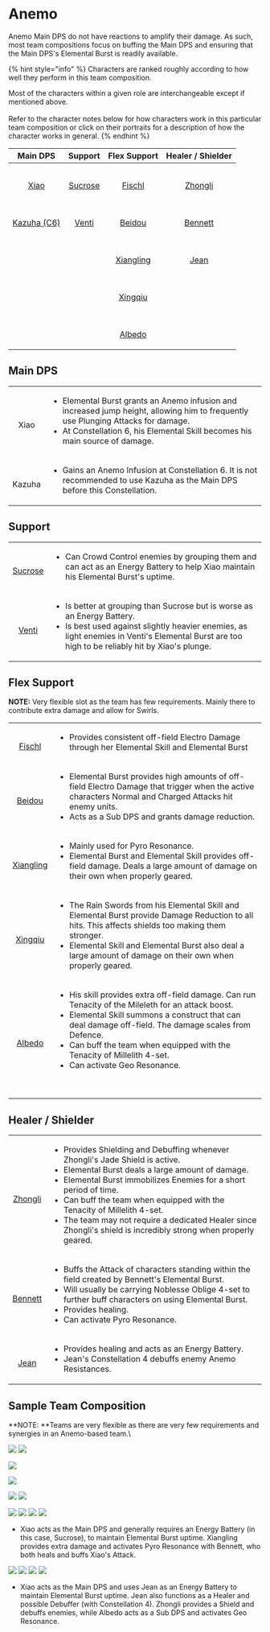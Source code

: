 # Anemo

Anemo Main DPS do not have reactions to amplify their damage. As such, most team compositions focus on buffing the Main DPS and ensuring that the Main DPS's Elemental Burst is readily available.

{% hint style="info" %}
Characters are ranked roughly according to how well they perform in this team composition.

Most of the characters within a given role are interchangeable except if mentioned above.\
\
Refer to the character notes below for how characters work in this particular team composition or click on their portraits for a description of how the character works in general.
{% endhint %}

|                                                                                     Main DPS                                                                                    |                                                                                     Support                                                                                    |                                                                                     Flex Support                                                                                     |                                                                               Healer / Shielder                                                                              |
| :-----------------------------------------------------------------------------------------------------------------------------------------------------------------------------: | :----------------------------------------------------------------------------------------------------------------------------------------------------------------------------: | :----------------------------------------------------------------------------------------------------------------------------------------------------------------------------------: | :--------------------------------------------------------------------------------------------------------------------------------------------------------------------------: |
|        <p><a href="../characters/anemo/xiao.md"><img src="../.gitbook/assets/UI_AvatarIcon_Xiao.png" alt=""></a></p><p><a href="../characters/anemo/xiao.md">Xiao</a></p>       | <p><a href="../characters/anemo/sucrose.md"><img src="../.gitbook/assets/UI_AvatarIcon_Sucrose.png" alt=""></a></p><p><a href="../characters/anemo/sucrose.md">Sucrose</a></p> |    <p><a href="../characters/electro/fischl.md"><img src="../.gitbook/assets/UI_AvatarIcon_Fischl.png" alt=""></a></p><p><a href="../characters/electro/fischl.md">Fischl</a></p>    |  <p><a href="../characters/geo/zhongli.md"><img src="../.gitbook/assets/UI_AvatarIcon_Zhongli.png" alt=""></a></p><p><a href="../characters/geo/zhongli.md">Zhongli</a></p>  |
| <p><a href="../characters/anemo/kazuha.md"><img src="../.gitbook/assets/UI_AvatarIcon_Kazuha.png" alt=""></a></p><p><a href="../characters/anemo/kazuha.md">Kazuha (C6)</a></p> |     <p><a href="../characters/anemo/venti.md"><img src="../.gitbook/assets/UI_AvatarIcon_Venti.png" alt=""></a></p><p><a href="../characters/anemo/venti.md">Venti</a></p>     |    <p><a href="../characters/electro/beidou.md"><img src="../.gitbook/assets/UI_AvatarIcon_Beidou.png" alt=""></a></p><p><a href="../characters/electro/beidou.md">Beidou</a></p>    | <p><a href="../characters/pyro/bennett.md"><img src="../.gitbook/assets/UI_AvatarIcon_Bennett.png" alt=""></a></p><p><a href="../characters/pyro/bennett.md">Bennett</a></p> |
|                                                                                                                                                                                 |                                                                                                                                                                                | <p><a href="../characters/pyro/xiangling.md"><img src="../.gitbook/assets/UI_AvatarIcon_Xiangling.png" alt=""></a></p><p><a href="../characters/pyro/xiangling.md">Xiangling</a></p> |      <p><a href="../characters/anemo/jean.md"><img src="../.gitbook/assets/UI_AvatarIcon_Jean.png" alt=""></a></p><p><a href="../characters/anemo/jean.md">Jean</a></p>      |
|                                                                                                                                                                                 |                                                                                                                                                                                |    <p><a href="../characters/hydro/xingqiu.md"><img src="../.gitbook/assets/UI_AvatarIcon_Xingqiu.png" alt=""></a></p><p><a href="../characters/hydro/xingqiu.md">Xingqiu</a></p>    |                                                                                                                                                                              |
|                                                                                                                                                                                 |                                                                                                                                                                                |        <p><a href="../characters/geo/albedo.md"><img src="../.gitbook/assets/UI_AvatarIcon_Albedo.png" alt=""></a></p><p><a href="../characters/geo/albedo.md">Albedo</a></p>        |                                                                                                                                                                              |

## Main DPS

|                                                                                    |                                                                                                                                                                                                                                      |
| :--------------------------------------------------------------------------------: | ------------------------------------------------------------------------------------------------------------------------------------------------------------------------------------------------------------------------------------ |
|   <p><img src="../.gitbook/assets/UI_AvatarIcon_Xiao.png" alt=""></p><p>Xiao</p>   | <ul><li>Elemental Burst grants an Anemo infusion and increased jump height, allowing him to frequently use Plunging Attacks for damage.</li><li>At Constellation 6, his Elemental Skill becomes his main source of damage.</li></ul> |
| <p><img src="../.gitbook/assets/UI_AvatarIcon_Kazuha.png" alt=""></p><p>Kazuha</p> | <ul><li>Gains an Anemo Infusion at Constellation 6. It is not recommended to use Kazuha as the Main DPS before this Constellation.</li></ul>                                                                                         |

## Support

|                                                                                                                                                                                |                                                                                                                                                                                                                                              |
| :----------------------------------------------------------------------------------------------------------------------------------------------------------------------------: | -------------------------------------------------------------------------------------------------------------------------------------------------------------------------------------------------------------------------------------------- |
| <p><a href="../characters/anemo/sucrose.md"><img src="../.gitbook/assets/UI_AvatarIcon_Sucrose.png" alt=""></a></p><p><a href="../characters/anemo/sucrose.md">Sucrose</a></p> | <ul><li>Can Crowd Control enemies by grouping them and can act as an Energy Battery to help Xiao maintain his Elemental Burst's uptime.</li></ul>                                                                                            |
|     <p><a href="../characters/anemo/venti.md"><img src="../.gitbook/assets/UI_AvatarIcon_Venti.png" alt=""></a></p><p><a href="../characters/anemo/venti.md">Venti</a></p>     | <ul><li>Is better at grouping than Sucrose but is worse as an Energy Battery.</li><li>Is best used against slightly heavier enemies, as light enemies in Venti's Elemental Burst are too high to be reliably hit by Xiao's plunge.</li></ul> |

## Flex Support

**NOTE:** Very flexible slot as the team has few requirements. Mainly there to contribute extra damage and allow for Swirls.

|                                                                                                                                                                                      |                                                                                                                                                                                                                                                                                                                                                             |
| :----------------------------------------------------------------------------------------------------------------------------------------------------------------------------------: | ----------------------------------------------------------------------------------------------------------------------------------------------------------------------------------------------------------------------------------------------------------------------------------------------------------------------------------------------------------- |
|    <p><a href="../characters/electro/fischl.md"><img src="../.gitbook/assets/UI_AvatarIcon_Fischl.png" alt=""></a></p><p><a href="../characters/electro/fischl.md">Fischl</a></p>    | <ul><li>Provides consistent off-field Electro Damage through her Elemental Skill and Elemental Burst</li></ul>                                                                                                                                                                                                                                              |
|    <p><a href="../characters/electro/beidou.md"><img src="../.gitbook/assets/UI_AvatarIcon_Beidou.png" alt=""></a></p><p><a href="../characters/electro/beidou.md">Beidou</a></p>    | <ul><li>Elemental Burst provides high amounts of off-field Electro Damage that trigger when the active characters Normal and Charged Attacks hit enemy units.</li><li>Acts as a Sub DPS and grants damage reduction.</li></ul>                                                                                                                              |
| <p><a href="../characters/pyro/xiangling.md"><img src="../.gitbook/assets/UI_AvatarIcon_Xiangling.png" alt=""></a></p><p><a href="../characters/pyro/xiangling.md">Xiangling</a></p> | <ul><li>Mainly used for Pyro Resonance.</li><li>Elemental Burst and Elemental Skill provides off-field damage. Deals a large amount of damage on their own when properly geared.</li></ul>                                                                                                                                                                  |
|    <p><a href="../characters/hydro/xingqiu.md"><img src="../.gitbook/assets/UI_AvatarIcon_Xingqiu.png" alt=""></a></p><p><a href="../characters/hydro/xingqiu.md">Xingqiu</a></p>    | <ul><li>The Rain Swords from his Elemental Skill and Elemental Burst provide Damage Reduction to all hits. This affects shields too making them stronger.</li><li>Elemental Skill and Elemental Burst also deal a large amount of damage on their own when properly geared.</li></ul>                                                                       |
|        <p><a href="../characters/geo/albedo.md"><img src="../.gitbook/assets/UI_AvatarIcon_Albedo.png" alt=""></a></p><p><a href="../characters/geo/albedo.md">Albedo</a></p>        | <ul><li>His skill provides extra off-field damage. Can run Tenacity of the Mileleth for an attack boost.</li><li>Elemental Skill summons a construct that can deal damage off-field. The damage scales from Defence.</li><li>Can buff the team when equipped with the Tenacity of Millelith 4-set.</li><li>Can activate Geo Resonance.</li></ul><p><br></p> |

## Healer / Shielder

|                                                                                                                                                                              |                                                                                                                                                                                                                                                                                                                                                                                                                                  |
| :--------------------------------------------------------------------------------------------------------------------------------------------------------------------------: | -------------------------------------------------------------------------------------------------------------------------------------------------------------------------------------------------------------------------------------------------------------------------------------------------------------------------------------------------------------------------------------------------------------------------------- |
|  <p><a href="../characters/geo/zhongli.md"><img src="../.gitbook/assets/UI_AvatarIcon_Zhongli.png" alt=""></a></p><p><a href="../characters/geo/zhongli.md">Zhongli</a></p>  | <ul><li>Provides Shielding and Debuffing whenever Zhongli's Jade Shield is active.</li><li>Elemental Burst deals a large amount of damage.</li><li>Elemental Burst immobilizes Enemies for a short period of time.</li><li>Can buff the team when equipped with the Tenacity of Millelith 4-set.</li><li>The team may not require a dedicated Healer since Zhongli's shield is incredibly strong when properly geared.</li></ul> |
| <p><a href="../characters/pyro/bennett.md"><img src="../.gitbook/assets/UI_AvatarIcon_Bennett.png" alt=""></a></p><p><a href="../characters/pyro/bennett.md">Bennett</a></p> | <ul><li>Buffs the Attack of characters standing within the field created by Bennett's Elemental Burst.</li><li>Will usually be carrying Noblesse Oblige 4-set to further buff characters on using Elemental Burst.</li><li>Provides healing.</li><li>Can activate Pyro Resonance.</li></ul>                                                                                                                                      |
|      <p><a href="../characters/anemo/jean.md"><img src="../.gitbook/assets/UI_AvatarIcon_Jean.png" alt=""></a></p><p><a href="../characters/anemo/jean.md">Jean</a></p>      | <ul><li>Provides healing and acts as an Energy Battery.</li><li>Jean's Constellation 4 debuffs enemy Anemo Resistances.</li></ul>                                                                                                                                                                                                                                                                                                |

## Sample Team Composition

\*\*NOTE: \*\*Teams are very flexible as there are very few requirements and synergies in an Anemo-based team.\\

![](../.gitbook/assets/UI\_AvatarIcon\_Xiao.png) ![](../.gitbook/assets/UI\_AvatarIcon\_Sucrose.png)

![](../.gitbook/assets/UI\_AvatarIcon\_Xiao.png)

![](../.gitbook/assets/UI\_AvatarIcon\_Xiao.png)

![](../.gitbook/assets/UI\_AvatarIcon\_Xiao.png) ![](../.gitbook/assets/UI\_AvatarIcon\_Sucrose.png)

![](../.gitbook/assets/UI\_AvatarIcon\_Xiao.png) ![](../.gitbook/assets/UI\_AvatarIcon\_Sucrose.png) ![](../.gitbook/assets/UI\_AvatarIcon\_Xiangling.png) ![](../.gitbook/assets/UI\_AvatarIcon\_Bennett.png)

* Xiao acts as the Main DPS and generally requires an Energy Battery (in this case, Sucrose), to maintain Elemental Burst uptime. Xiangling provides extra damage and activates Pyro Resonance with Bennett, who both heals and buffs Xiao's Attack.

![](../.gitbook/assets/UI\_AvatarIcon\_Xiao.png) ![](../.gitbook/assets/UI\_AvatarIcon\_Albedo.png) ![](../.gitbook/assets/UI\_AvatarIcon\_Zhongli.png) ![](../.gitbook/assets/UI\_AvatarIcon\_Jean.png)

* Xiao acts as the Main DPS and uses Jean as an Energy Battery to maintain Elemental Burst uptime. Jean also functions as a Healer and possible Debuffer (with Constellation 4). Zhongli provides a Shield and debuffs enemies, while Albedo acts as a Sub DPS and activates Geo Resonance.
